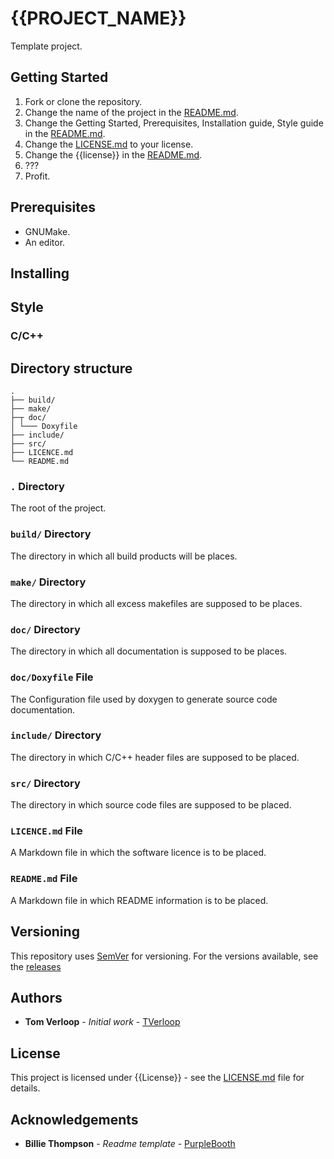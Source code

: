 # {{PROJECT_NAME}}

Template project.

## Getting Started

1. Fork or clone the repository.
2. Change the name of the project in the [README.md](README.md).
3. Change the Getting Started, Prerequisites, Installation guide, Style guide in the [README.md](README.md).
5. Change the [LICENSE.md](LICENSE.md) to your license.
6. Change the {{license}} in the [README.md](README.md).
7. ???
8. Profit.

## Prerequisites

* GNUMake.
* An editor.

## Installing

## Style

### C/C++

## Directory structure
``.``  
``├── build/``  
``├── make/``  
``├─┬ doc/``  
``│ └─── Doxyfile``  
``├── include/``  
``├── src/``  
``├── LICENCE.md``  
``└── README.md``  

### ``.`` Directory

The root of the project.

### ``build/`` Directory

The directory in which all build products will be places.

### ``make/`` Directory

The directory in which all excess makefiles are supposed to be places.

### ``doc/`` Directory

The directory in which all documentation is supposed to be places.

### ``doc/Doxyfile`` File

The Configuration file used by doxygen to generate source code documentation.

### ``include/`` Directory

The directory in which C/C++ header files are supposed to be placed.

### ``src/`` Directory

The directory in which source code files are supposed to be placed.

### ``LICENCE.md`` File

A Markdown file in which the software licence is to be placed.

### ``README.md`` File

A Markdown file in which README information is to be placed.

## Versioning

This repository uses [SemVer](http://sember.org) for versioning. For the versions available, see the [releases](releases)

## Authors

* **Tom Verloop** - *Initial work* - [TVerloop](https://github.com/TVerloop)

## License

This project is licensed under {{License}} - see the [LICENSE.md](LICENSE.md) file for details.

## Acknowledgements

* **Billie Thompson** - *Readme template* - [PurpleBooth](https://github.com/PurpleBooth)
